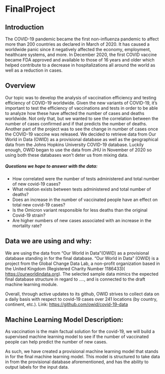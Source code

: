 # FinalProject

## Introduction

The COVID-19 pandemic became the first non-influenza pandemic to affect more than 200 countries as declared in March of 2020. It has caused a worldwide panic since it negatively affected the economy, employment, healthcare systems, and more. In December 2020, the first COVID vaccine became FDA approved and available to those of 16 years and older which helped contribute to a decrease in hospitalizations all around the world as well as a reduction in cases.

## Overview

Our topic was to develop the analysis of vaccination efficiency and testing efficiency of COVID-19 worldwide. Given the new variants of COVID-19, it’s important to test the efficiency of vaccinations and tests in order to be able to analyze how these have affected the number of cases and deaths worldwide. Not only that, but we wanted to see the correlation between the number of cases confirmed and if that predicts the number of deaths. Another part of the project was to see the change in number of cases once the COVID-19 vaccine was released.
We decided to retrieve data from Our World in Data (OWID) as a provisional database as well as the geographical data from the Johns Hopkins University COVID-19 database. Luckily enough, OWID began to use the data from JHU in November of 2020 so using both these databases won’t deter us from mixing data.

##### Questions we hope to answer with the data:
 
* How correlated were the number of tests administered and total number of new covid-19 cases?
* What relation exists between tests administered and total number of deaths?
* Does an increase in the number of vaccinated people have an effect on total new covid-19 cases?
* Is the Omicron variant responsible for less deaths than the original Covid-19 strain?
* Are higher numbers of new cases associated with an increase in the mortality rate?

## Data we are using and why:

We are using the data from “Our World in Data”(OWID) as a provisional database standing in for the final database. “Our World in Data” (OWID) is a project from the Global Change Data Lab, a non-profit organization based in the United Kingdom (Registered Charity Number 1186433)( https://ourworldindata.org). The selected sample data mimics the expected final database structure in regard to …., and is connected to the draft machine learning module.

Overall, through active updates to its github, OWID strives to collect data on a daily basis with respect to covid-19 cases over 241 locations (by country, continent, etc.). Link: https://github.com/owid/covid-19-data 

## Machine Learning Model Description:

As vaccination is the main factual solution for the covid-19, we will build a supervised machine learning model to see if the number of vaccinated people can help predict the number of new cases.

As such, we have created a provisional machine learning model that stands in for the final machine learning model. This model is structured to take data in from the provisional database aforementioned, and has the ability to output labels for the input data. 
